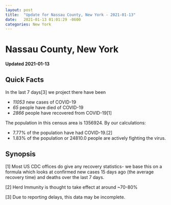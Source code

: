 ```yaml
---
layout: post
title:  "Update for Nassau County, New York - 2021-01-13"
date:   2021-01-13 01:01:29 -0600
categories: New York
---
```


# Nassau County, New York
#### Updated 2021-01-13

## Quick Facts

In the last 7 days[3] we project there have been
- *11053* new cases of COVID-19
- *65* people have died of COVID-19
- *2866* people have recovered from COVID-19[1]

The population in this census area is 1356924. By our calculations:
- 7.77% of the population have had COVID-19.[2]
- 1.83% of the population or 24810.0 people are actively fighting the virus.

## Synopsis




[1] Most US CDC offices do give any recovery statistics- we base this on a formula which looks at confirmed new cases
15 days ago (the average recovery time) and deaths over the last 7 days.

[2] Herd Immunity is thought to take effect at around ~70-80%

[3] Due to reporting delays, this data may be incomplete.
 
    